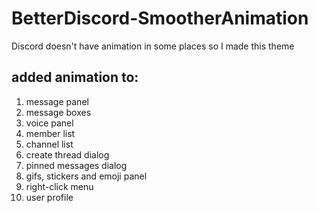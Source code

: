 # BetterDiscord-SmootherAnimation
Discord doesn't have animation in some places so I made this theme
## added animation to:
1. message panel
1. message boxes
1. voice panel
1. member list
1. channel list
1. create thread dialog
1. pinned messages dialog
1. gifs, stickers and emoji panel
1. right-click menu
1. user profile
